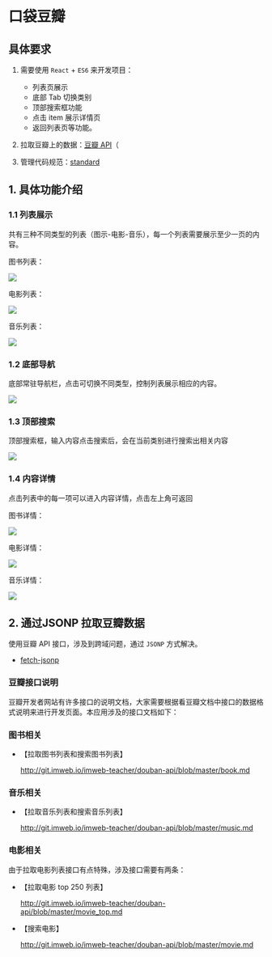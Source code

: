 # 口袋豆瓣



## 具体要求

1. 需要使用 `React` + `ES6` 来开发项目：
    - 列表页展示
    - 底部 Tab 切换类别
    - 顶部搜索框功能
    - 点击 item 展示详情页
    - 返回列表页等功能。

2. 拉取豆瓣上的数据：[豆瓣 API](https://developers.douban.com/wiki/?title=api_v2)（
3. 管理代码规范：[standard](https://standardjs.com/)

## 1. 具体功能介绍
### 1.1 列表展示
共有三种不同类型的列表（图示-电影-音乐），每一个列表需要展示至少一页的内容。


图书列表：

![](http://coding.imweb.io/img/p7/book-list.png)

电影列表：

![](http://coding.imweb.io/img/p7/movie-list.png)

音乐列表：

![](http://coding.imweb.io/img/p7/music-list.png)

### 1.2 底部导航
底部常驻导航栏，点击可切换不同类型，控制列表展示相应的内容。

![](http://coding.imweb.io/img/p7/navbar.png)

### 1.3 顶部搜索
顶部搜索框，输入内容点击搜索后，会在当前类别进行搜索出相关内容

![](http://coding.imweb.io/img/p7/search.png)

### 1.4 内容详情
点击列表中的每一项可以进入内容详情，点击左上角可返回

图书详情：

![](http://coding.imweb.io/img/p7/book-detail.png)

电影详情：

![](http://coding.imweb.io/img/p7/movie-detail.png)

音乐详情：

![](http://coding.imweb.io/img/p7/music-detail.png)

## 2. 通过JSONP 拉取豆瓣数据
使用豆瓣 API 接口，涉及到跨域问题，通过 `JSONP` 方式解决。
- [fetch-jsonp](https://github.com/camsong/fetch-jsonp)


### 豆瓣接口说明
豆瓣开发者网站有许多接口的说明文档，大家需要根据看豆瓣文档中接口的数据格式说明来进行开发页面。本应用涉及的接口文档如下：

### 图书相关
- 【拉取图书列表和搜索图书列表】

  http://git.imweb.io/imweb-teacher/douban-api/blob/master/book.md

### 音乐相关
- 【拉取音乐列表和搜索音乐列表】

  http://git.imweb.io/imweb-teacher/douban-api/blob/master/music.md

### 电影相关
由于拉取电影列表接口有点特殊，涉及接口需要有两条：
- 【拉取电影 top 250 列表】

  http://git.imweb.io/imweb-teacher/douban-api/blob/master/movie_top.md

- 【搜索电影】

  http://git.imweb.io/imweb-teacher/douban-api/blob/master/movie.md
